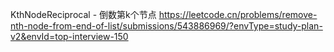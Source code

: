 KthNodeReciprocal - 倒数第k个节点
https://leetcode.cn/problems/remove-nth-node-from-end-of-list/submissions/543886969/?envType=study-plan-v2&envId=top-interview-150
